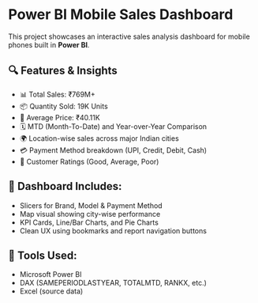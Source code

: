 # Power BI Mobile Sales Dashboard

This project showcases an interactive sales analysis dashboard for mobile phones built in **Power BI**.

## 🔍 Features & Insights
- 📊 Total Sales: ₹769M+
- 📦 Quantity Sold: 19K Units
- 💸 Average Price: ₹40.11K
- 🗓️ MTD (Month-To-Date) and Year-over-Year Comparison
- 🌍 Location-wise sales across major Indian cities
- 💳 Payment Method breakdown (UPI, Credit, Debit, Cash)
- 🌟 Customer Ratings (Good, Average, Poor)

## 📂 Dashboard Includes:
- Slicers for Brand, Model & Payment Method
- Map visual showing city-wise performance
- KPI Cards, Line/Bar Charts, and Pie Charts
- Clean UX using bookmarks and report navigation buttons

## 🔧 Tools Used:
- Microsoft Power BI
- DAX (SAMEPERIODLASTYEAR, TOTALMTD, RANKX, etc.)
- Excel (source data)


